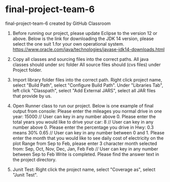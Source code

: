 # final-project-team-6
final-project-team-6 created by GitHub Classroom
1.	Before running our project, please update Eclipse to the version 12 or above. Below is the link for downloading the JDK 14 version, please select the one suit 1.for your own operational system.
	https://www.oracle.com/java/technologies/javase-jdk14-downloads.html

2.	Copy all classes and sourcing files into the correct paths.
	All java classes should under src folder
	All source files should (cvs files) under Project folder.

 
3.	Import library folder files into the correct path.
	Right click project name, select "Build Path", select "Configure Build Path".
	Under "Libraries Tab", left click "Classpath", select "Add External JARS", select all JAR files that provide by us.
 
4.	Open Runner class to run our project. Below is one example of final output from console:
	Please enter the mileages you normal drive in one year:
	15000 // User can key in any number above 0.
	Please enter the total years you would like to drive your car:
	8  // User can key in any number above 0. 
	Please enter the percentage you drive in Hwy: 0.3 means 30%
	0.65 // User can key in any number between 0 and 1.
	Please enter the month that you would like to see daily cost of electricity on the plot 
	Range from Sep to Feb, please enter 3 character month selected from: Sep, Oct, Nov, Dec, Jan, Feb
	Feb // User can key in any number between Sep to Feb
	Write is completed. Please find the answer text in the project directory.

5.	Junit Test:
	Right click the project name, select "Coverage as", select "Junit Test".
